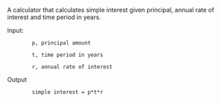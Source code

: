 A calculator that calculates simple interest given principal, annual rate of interest and time period in years.

Input:

            p, principal amount
            
            t, time period in years
            
            r, annual rate of interest
   
Output

            simple interest = p*t*r
   
